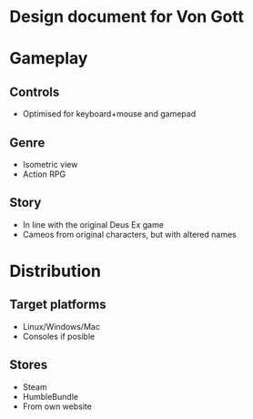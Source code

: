 Design document for Von Gott
===
# Gameplay
## Controls
- Optimised for keyboard+mouse and gamepad

## Genre
- Isometric view
- Action RPG

## Story
- In line with the original Deus Ex game
- Cameos from original characters, but with altered names

# Distribution
## Target platforms
- Linux/Windows/Mac
- Consoles if posible

## Stores
- Steam
- HumbleBundle
- From own website

